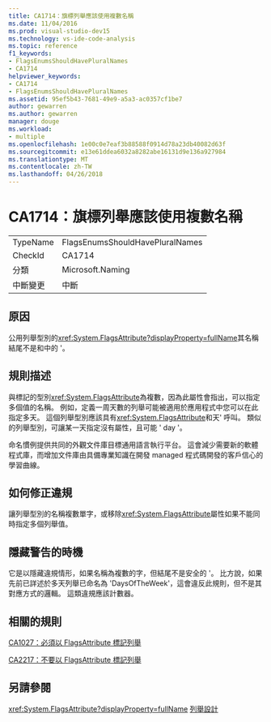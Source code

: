 ```yaml
---
title: CA1714：旗標列舉應該使用複數名稱
ms.date: 11/04/2016
ms.prod: visual-studio-dev15
ms.technology: vs-ide-code-analysis
ms.topic: reference
f1_keywords:
- FlagsEnumsShouldHavePluralNames
- CA1714
helpviewer_keywords:
- CA1714
- FlagsEnumsShouldHavePluralNames
ms.assetid: 95ef5b43-7681-49e9-a5a3-ac0357cf1be7
author: gewarren
ms.author: gewarren
manager: douge
ms.workload:
- multiple
ms.openlocfilehash: 1e00c0e7eaf3b88588f0914d78a23db40082d63f
ms.sourcegitcommit: e13e61ddea6032a8282abe16131d9e136a927984
ms.translationtype: MT
ms.contentlocale: zh-TW
ms.lasthandoff: 04/26/2018
---
```

# <a name="ca1714-flags-enums-should-have-plural-names"></a>CA1714：旗標列舉應該使用複數名稱
|||
|-|-|
|TypeName|FlagsEnumsShouldHavePluralNames|
|CheckId|CA1714|
|分類|Microsoft.Naming|
|中斷變更|中斷|

## <a name="cause"></a>原因
 公用列舉型別的<xref:System.FlagsAttribute?displayProperty=fullName>其名稱結尾不是和中的 '。

## <a name="rule-description"></a>規則描述
 與標記的型別<xref:System.FlagsAttribute>為複數，因為此屬性會指出，可以指定多個值的名稱。 例如，定義一周天數的列舉可能被適用於應用程式中您可以在此指定多天。 這個列舉型別應該具有<xref:System.FlagsAttribute>和天' 呼叫。 類似的列舉型別，可讓某一天指定沒有屬性，且可能 ' day '。

 命名慣例提供共同的外觀文件庫目標通用語言執行平台。 這會減少需要新的軟體程式庫，而增加文件庫由具備專業知識在開發 managed 程式碼開發的客戶信心的學習曲線。

## <a name="how-to-fix-violations"></a>如何修正違規
 讓列舉型別的名稱複數單字，或移除<xref:System.FlagsAttribute>屬性如果不能同時指定多個列舉值。

## <a name="when-to-suppress-warnings"></a>隱藏警告的時機
 它是以隱藏違規情形，如果名稱為複數的字，但結尾不是安全的 '。 比方說，如果先前已詳述於多天列舉已命名為 'DaysOfTheWeek'，這會違反此規則，但不是其對應方式的邏輯。 這類違規應該計數器。

## <a name="related-rules"></a>相關的規則
 [CA1027：必須以 FlagsAttribute 標記列舉](../code-quality/ca1027-mark-enums-with-flagsattribute.md)

 [CA2217：不要以 FlagsAttribute 標記列舉](../code-quality/ca2217-do-not-mark-enums-with-flagsattribute.md)

## <a name="see-also"></a>另請參閱
 <xref:System.FlagsAttribute?displayProperty=fullName> [列舉設計](/dotnet/standard/design-guidelines/enum)